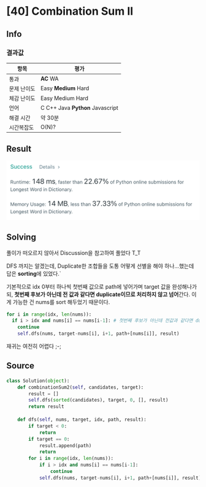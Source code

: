 # [40] Combination Sum II

## Info

### 결과값

| 항목        | 평가                             |
| ----------- | -------------------------------- |
| 통과        | **AC** WA                        |
| 문제 난이도 | Easy **Medium** Hard             |
| 체감 난이도 | Easy Medium Hard             |
| 언어        | C C++ Java **Python** Javascript |
| 해결 시간   | 약 30분                          |
| 시간복잡도  | O(N)?                            |

## Result

![720](720.png)

## Solving

풀이가 떠오르지 않아서 Discussion을 참고하여 풀었다 T_T

DFS 까지는 알겠는데, Duplicate한 조합들을 도통 어떻게 선별을 해야 하나...했는데 답은 **sorting**에 있었다.`

기본적으로 idx 0부터 하나씩 첫번째 값으로 path에 넣어가며 target 값을 완성해나가되, **첫번째 후보가 아닌데 전 값과 같다면 duplicate이므로 처리하지 않고 넘어**간다. 이게 가능한 건 nums를 sort 해두었기 때문이다.

```python
for i in range(idx, len(nums)):
  if i > idx and nums[i] == nums[i-1]: # 첫번째 후보가 아닌데 전값과 같다면 duplicate!
    continue
    self.dfs(nums, target-nums[i], i+1, path+[nums[i]], result)
```

재귀는 여전히 어렵다 ;-;

## Source

```python
class Solution(object):
    def combinationSum2(self, candidates, target):
        result = []
        self.dfs(sorted(candidates), target, 0, [], result)
        return result
    
    def dfs(self, nums, target, idx, path, result):
        if target < 0:
            return
        if target == 0:
            result.append(path)
            return
        for i in range(idx, len(nums)):
            if i > idx and nums[i] == nums[i-1]:
                continue
            self.dfs(nums, target-nums[i], i+1, path+[nums[i]], result)
```
